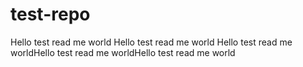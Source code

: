 # test-repo
Hello test read me world
Hello test read me world
Hello test read me worldHello test read me worldHello test read me world
